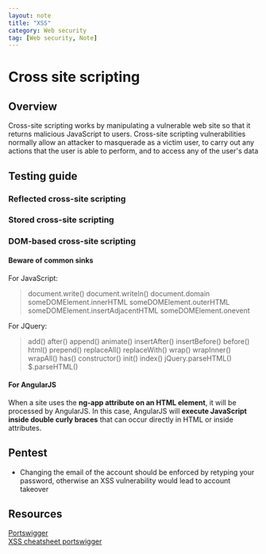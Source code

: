 ```yaml
---
layout: note
title: "XSS"
category: Web security
tag: [Web security, Note]
---
```


# Cross site scripting

## Overview

Cross-site scripting works by manipulating a vulnerable web site so that it returns malicious JavaScript to users. Cross-site scripting vulnerabilities normally allow an attacker to masquerade as a victim user, to carry out any actions that the user is able to perform, and to access any of the user's data

## Testing guide

### Reflected cross-site scripting

### Stored cross-site scripting

### DOM-based cross-site scripting

#### Beware of common sinks

For JavaScript:
>document.write()
document.writeln()
document.domain
someDOMElement.innerHTML
someDOMElement.outerHTML
someDOMElement.insertAdjacentHTML
someDOMElement.onevent

For JQuery:
>add()
after()
append()
animate()
insertAfter()
insertBefore()
before()
html()
prepend()
replaceAll()
replaceWith()
wrap()
wrapInner()
wrapAll()
has()
constructor()
init()
index()
jQuery.parseHTML()
$.parseHTML()

#### For AngularJS
When a site uses the **ng-app attribute on an HTML element**, it will be processed by AngularJS. In this case, AngularJS will **execute JavaScript inside double curly braces** that can occur directly in HTML or inside attributes.

## Pentest

- Changing the email of the account should be enforced by retyping your password, otherwise an XSS vulnerability would lead to account takeover

## Resources
[Portswigger](https://portswigger.net/web-security/cross-site-scripting)  
[XSS cheatsheet portswigger](https://portswigger.net/web-security/cross-site-scripting/cheat-sheet)
